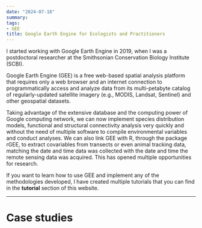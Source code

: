 ```yaml
---
date: "2024-07-18"
summary: 
tags:
- GEE
title: Google Earth Engine for Ecologists and Practitioners
---
```


I started working with Google Earth Engine in 2019, when I was a postdoctoral researcher at the Smithsonian Conservation Biology Institute (SCBI).

Google Earth Engine (GEE) is a free web-based spatial analysis platform that requires only a web browser and an internet connection to programmatically access and analyze data from its multi-petabyte catalog of regularly-updated satellite imagery (e.g., MODIS, Landsat, Sentinel) and other geospatial datasets.  

Taking advantage of the extensive database and the computing power of Google computing network, we can now implement species distribution models, functional and structural connectivity analysis very quickly and without the need of multiple software to compile environmental variables and conduct analyses. We can also link GEE with R, through the package rGEE, to extract covariables from transects or even animal tracking data, matching the date and time data was collected with the date and time the remote sensing data was acquired. This has opened multiple opportunities for research.

If you want to learn how to use GEE and implement any of the methodologies developed, I have created multiple tutorials that you can find in the **tutorial** section of this website.

-------------------------------------------------------------------
# Case studies

